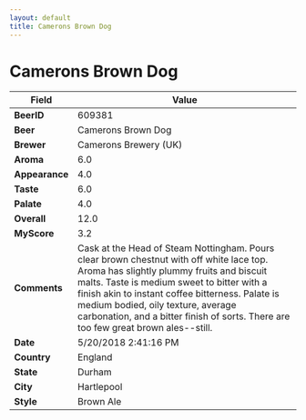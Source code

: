 ```yaml
---
layout: default
title: Camerons Brown Dog
---
```


# Camerons Brown Dog

| Field         | Value     |
|---------------|-----------|
| **BeerID** | 609381 |
| **Beer** | Camerons Brown Dog |
| **Brewer** | Camerons Brewery (UK) |
| **Aroma** | 6.0 |
| **Appearance** | 4.0 |
| **Taste** | 6.0 |
| **Palate** | 4.0 |
| **Overall** | 12.0 |
| **MyScore** | 3.2 |
| **Comments** | Cask at the Head of Steam Nottingham. Pours clear brown chestnut with off white lace top. Aroma has slightly plummy fruits and biscuit malts. Taste is medium sweet to bitter with a finish akin to instant coffee bitterness. Palate is medium bodied, oily texture, average carbonation, and a bitter finish of sorts. There are too few great brown ales&#045;&#045;still. |
| **Date** | 5/20/2018 2:41:16 PM |
| **Country** | England |
| **State** | Durham |
| **City** | Hartlepool |
| **Style** | Brown Ale |
